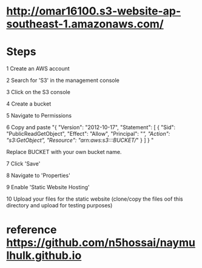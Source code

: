 # http://omar16100.s3-website-ap-southeast-1.amazonaws.com/

# Steps 

1 Create an AWS account

2 Search for 'S3' in the management console

3 Click on the S3 console

4 Create a bucket

5 Navigate to Permissions

6 Copy and paste "{
  "Version": "2012-10-17",
  "Statement": [
    {
      "Sid": "PublicReadGetObject",
      "Effect": "Allow",
      "Principal": "*",
      "Action": "s3:GetObject",
      "Resource": "arn:aws:s3:::BUCKET/*"
    }
  ]
}
"

Replace BUCKET with your own bucket name.

7 Click 'Save'

8 Navigate to 'Properties'

9 Enable 'Static Website Hosting'

10 Upload your files for the static website (clone/copy the files oof this directory and upload for testing purposes)


# reference https://github.com/n5hossai/naymulhulk.github.io

